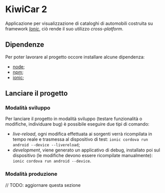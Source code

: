 # KiwiCar 2

Applicazione per visualizzazione di cataloghi di automobili costruita su framework [_Ionic_](https://ionicframework.com), ciò rende il suo utilizzo _cross-platform_.

## Dipendenze

Per poter lavorare al progetto occore installare alcune dipendenza:
- [node](https://nodejs.org/it/download/);
- [npm](https://www.npmjs.com/get-npm);
- [ionic](https://ionicframework.com/docs/installation/cli);

## Lanciare il progetto

### Modalità sviluppo

Per lanciare il progetto in modalità sviluppo (testare funzionalità o modifiche, individuare bug) è possibile eseguire due tipi di comando:
- _live-reload_, ogni modifica effettuata ai sorgenti verrà ricompilata in tempo reale e trasmessa al dispositivo di test: `ionic cordova run android --device --livereload`;
- _development_, viene generato un applicativo di debug, installato poi sul dispositivo (le modifiche devono essere ricompilate manualmente): `ionic cordova run android --device`.

### Modalità produzione

// TODO: aggiornare questa sezione